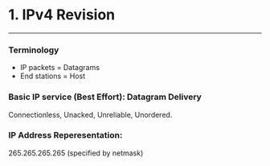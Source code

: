 # 1. IPv4 Revision
---
### Terminology
- IP packets = Datagrams
- End stations = Host

### Basic IP service (Best Effort): Datagram Delivery
Connectionless, Unacked, Unreliable, Unordered.

### IP Address Reperesentation:
265.265.265.265
<network-ID> <Host-ID> (specified by netmask)

